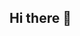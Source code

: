 ## Hi there 👋

<!--
**babibueno/babibueno** is a ✨ _special_ ✨ repository because its `README.md` (this file) appears on your GitHub profile.

# Hi, I'm Barbara 👋

Web3 explorer based in Italy 🇮🇹  
Learning Solidity, Hardhat & smart contracts  
Building in public as [@barbaracodes](https://github.com/babibueno) 💫

- 🧪 Currently testing smart contracts on Sepolia
- 🧠 Passionate about decentralized technologies
- 🌍 Also love travel, languages, and good design
- 💻 My site: [https://barbarabueno.com](https://barbarabueno.com)

Feel free to check out my learning journey and projects!

-->
